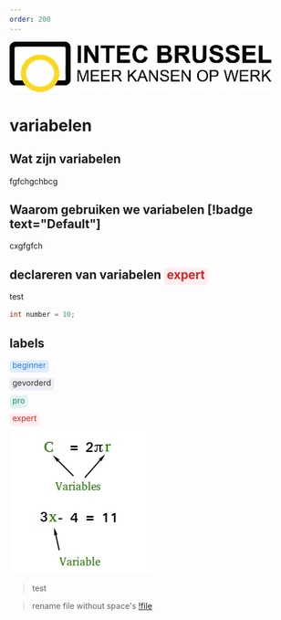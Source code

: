 ```yaml
---
order: 200
---
```

![](/resources/intecbrussel.png)

# variabelen
## Wat zijn variabelen
fgfchgchbcg
## Waarom gebruiken we variabelen [!badge text="Default"]
cxgfgfch
## declareren van variabelen <span style='background-color: #ffeded; color: #d32626; padding: 0px 5px 5px 5px; border-radius: 5px;'>expert</span>

<span class=".label-warning">test</span>
```java
int number = 10;
```

## labels
<span style='background-color: #e1edff; color: #1f7aff; padding: 0px 5px 5px 5px; border-radius: 5px;'>beginner</span>

<span style='background-color: #edeff4; color: #2d2d2d; padding: 0px 5px 5px 5px; border-radius: 5px;'>gevorderd</span>

<span style='background-color: #e1f3f0; color: #188973; padding: 0px 5px 5px 5px; border-radius: 5px;'>pro</span>

<span style='background-color: #ffeded; color: #d32626; padding: 0px 5px 5px 5px; border-radius: 5px;'>expert</span>



![variable](src/variable.jpg)

> test

> rename file without space's
[!file](variables.pdf)